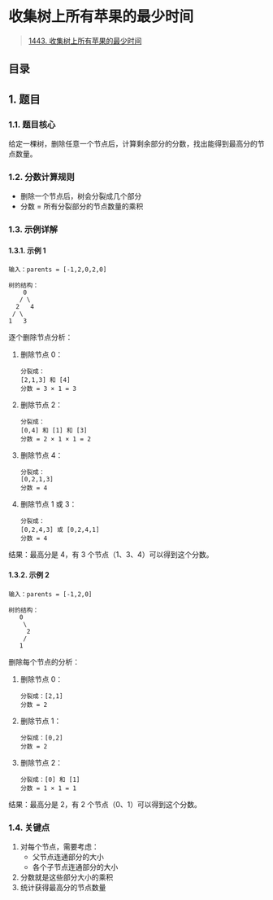 
# 收集树上所有苹果的最少时间


>  [1443. 收集树上所有苹果的最少时间](https://leetcode.cn/problems/minimum-time-to-collect-all-apples-in-a-tree/)


## 目录
<!-- toc -->
 ## 1. 题目 

### 1.1. 题目核心

给定一棵树，删除任意一个节点后，计算剩余部分的分数，找出能得到最高分的节点数量。

### 1.2. 分数计算规则

- 删除一个节点后，树会分裂成几个部分
- 分数 = 所有分裂部分的节点数量的乘积

### 1.3. 示例详解

#### 1.3.1. 示例 1

```
输入：parents = [-1,2,0,2,0]

树的结构：
    0
   / \
  2   4
 / \
1   3
```

逐个删除节点分析：

1. 删除节点 0：
   ```
   分裂成：
   [2,1,3] 和 [4]
   分数 = 3 × 1 = 3
   ```

2. 删除节点 2：
   ```
   分裂成：
   [0,4] 和 [1] 和 [3]
   分数 = 2 × 1 × 1 = 2
   ```

3. 删除节点 4：
   ```
   分裂成：
   [0,2,1,3]
   分数 = 4
   ```

4. 删除节点 1 或 3：
   ```
   分裂成：
   [0,2,4,3] 或 [0,2,4,1]
   分数 = 4
   ```

结果：最高分是 4，有 3 个节点（1、3、4）可以得到这个分数。

#### 1.3.2. 示例 2

```
输入：parents = [-1,2,0]

树的结构：
   0
    \
     2
    /
   1
```

删除每个节点的分析：

1. 删除节点 0：
   ```
   分裂成：[2,1]
   分数 = 2
   ```

2. 删除节点 1：
   ```
   分裂成：[0,2]
   分数 = 2
   ```

3. 删除节点 2：
   ```
   分裂成：[0] 和 [1]
   分数 = 1 × 1 = 1
   ```

结果：最高分是 2，有 2 个节点（0、1）可以得到这个分数。

### 1.4. 关键点

1. 对每个节点，需要考虑：
   - 父节点连通部分的大小
   - 各个子节点连通部分的大小
2. 分数就是这些部分大小的乘积
3. 统计获得最高分的节点数量


